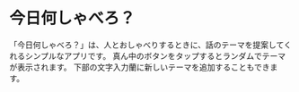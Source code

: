# 今日何しゃべろ？

「今日何しゃべろ？」は、人とおしゃべりするときに、話のテーマを提案してくれるシンプルなアプリです。
真ん中のボタンをタップするとランダムでテーマが表示されます。
下部の文字入力蘭に新しいテーマを追加することもできます。
